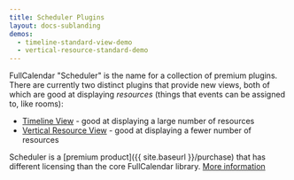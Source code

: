 ```yaml
---
title: Scheduler Plugins
layout: docs-sublanding
demos:
  - timeline-standard-view-demo
  - vertical-resource-standard-demo
---
```


FullCalendar "Scheduler" is the name for a collection of premium plugins. There are currently two distinct plugins that provide new views, both of which are good at displaying *resources* (things that events can be assigned to, like rooms):

- [Timeline View](timeline-view) - good at displaying a large number of resources
- [Vertical Resource View](vertical-resource-view) - good at displaying a fewer number of resources

Scheduler is a [premium product]({{ site.baseurl }}/purchase) that has different licensing than the core FullCalendar library.
<a href='{{ site.baseurl }}/license/premium' class='more-link'>More information</a>
